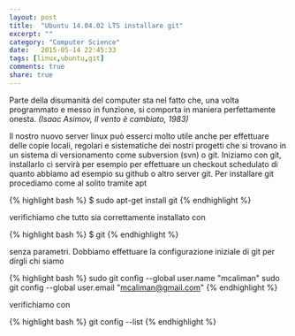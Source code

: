 ```yaml
---
layout: post
title:  "Ubuntu 14.04.02 LTS installare git"
excerpt: ""
category: "Computer Science"
date:   2015-05-14 22:45:33
tags: [linux,ubuntu,git]
comments: true
share: true
---
```


Parte della disumanità del computer sta nel fatto che, una volta programmato e messo in funzione, si comporta in maniera perfettamente onesta. *(Isaac Asimov, Il vento è cambiato, 1983)*

Il nostro nuovo server linux può esserci molto utile anche per effettuare delle copie locali, regolari e sistematiche dei nostri progetti che si trovano in un sistema di versionamento come subversion (svn) o git. 
Iniziamo con git, installarlo ci servirà per esempio per effettuare un checkout schedulato di quanto abbiamo ad esempio su github o altro server git.
Per installare git procediamo come al solito tramite apt

{% highlight bash %}
$ sudo apt-get install git
{% endhighlight %}

verifichiamo che tutto sia correttamente installato con

{% highlight bash %}
$ git
{% endhighlight %}

senza parametri. Dobbiamo effettuare la configurazione iniziale di git per dirgli chi siamo

{% highlight bash %}
sudo git config --global user.name "mcaliman"
sudo git config --global user.email "mcaliman@gmail.com"
{% endhighlight %}

verifichiamo con

{% highlight bash %}
git config --list
{% endhighlight %}
